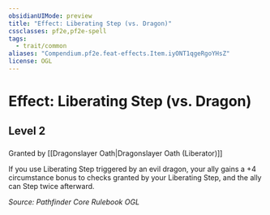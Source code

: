 ```yaml
---
obsidianUIMode: preview
title: "Effect: Liberating Step (vs. Dragon)"
cssclasses: pf2e,pf2e-spell
tags:
  - trait/common
aliases: "Compendium.pf2e.feat-effects.Item.iyONT1qgeRgoYHsZ"
license: OGL
---
```

# Effect: Liberating Step (vs. Dragon)
## Level 2
### 






Granted by [[Dragonslayer Oath|Dragonslayer Oath (Liberator)]]

If you use Liberating Step triggered by an evil dragon, your ally gains a +4 circumstance bonus to checks granted by your Liberating Step, and the ally can Step twice afterward.

*Source: Pathfinder Core Rulebook*
*OGL*